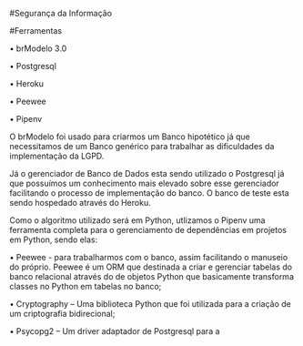 
#Segurança da Informação

#Ferramentas

•	brModelo 3.0

•	Postgresql

•	Heroku

•	Peewee

•	Pipenv

O brModelo foi usado para criarmos um Banco hipotético já que necessitamos de um Banco genérico para trabalhar as dificuldades da implementação da LGPD.

Já o gerenciador de Banco de Dados esta sendo utilizado o Postgresql já que possuímos um conhecimento mais elevado sobre esse gerenciador facilitando o processo de implementação do banco. O banco de teste esta sendo hospedado através do Heroku.

Como o algoritmo utilizado será em Python, utlizamos o Pipenv uma ferramenta completa  para o gerenciamento de dependências em projetos em Python, sendo elas:

•	Peewee - para trabalharmos com o banco, assim facilitando o manuseio do próprio. Peewee é um ORM que destinada a criar e gerenciar tabelas do banco relacional através do de objetos Python que basicamente transforma classes no Python em tabelas no banco;

•	Cryptography – Uma biblioteca Python que foi utilizada para a criação de um criptografia bidirecional;

•	Psycopg2 – Um driver adaptador de Postgresql para a 
